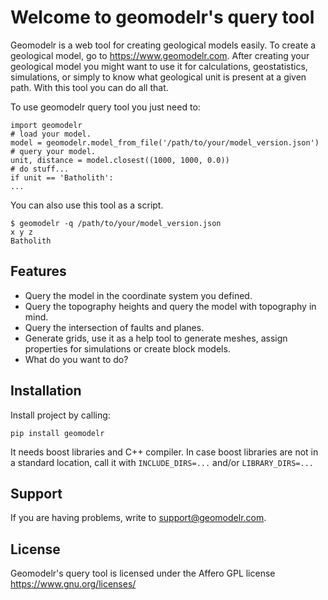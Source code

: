 # Welcome to geomodelr's query tool

Geomodelr is a web tool for creating geological models easily.
To create a geological model, go to https://www.geomodelr.com.
After creating your geological model you might want to use it
for calculations, geostatistics, simulations, or simply to know
what geological unit is present at a given path. With this tool 
you can do all that.

To use geomodelr query tool you just need to:
```
import geomodelr
# load your model.
model = geomodelr.model_from_file('/path/to/your/model_version.json')
# query your model.
unit, distance = model.closest((1000, 1000, 0.0))
# do stuff...
if unit == 'Batholith':
...
```
You can also use this tool as a script.
```
$ geomodelr -q /path/to/your/model_version.json
x y z
Batholith
```

## Features
- Query the model in the coordinate system you defined.
- Query the topography heights and query the model with topography in mind.
- Query the intersection of faults and planes.
- Generate grids, use it as a help tool to generate meshes, assign properties for simulations or create block models.
- What do you want to do?

## Installation
Install project by calling:

    pip install geomodelr

It needs boost libraries and C++ compiler. In case boost libraries are not in a 
standard location, call it with `INCLUDE_DIRS=...` and/or `LIBRARY_DIRS=...`

## Support
If you are having problems, write to support@geomodelr.com.

## License
Geomodelr's query tool is licensed under the Affero GPL license https://www.gnu.org/licenses/

